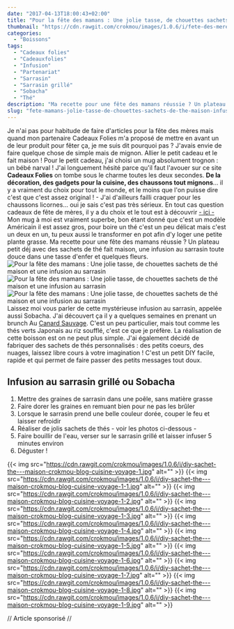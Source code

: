 ```yaml
---
date: "2017-04-13T18:00:43+02:00"
title: "Pour la fête des mamans : Une jolie tasse, de chouettes sachets de thé maison et une infusion au sarrasin"
thumbnail: "https://cdn.rawgit.com/crokmou/images/1.0.6/i/fete-des-meres-maman-partenariat-cadeauxfolies-crokmou-blog-cuisine-voyage-1-1.jpg"
categories:
  - "Boissons"
tags:
  - "Cadeaux folies"
  - "Cadeauxfolies"
  - "Infusion"
  - "Partenariat"
  - "Sarrasin"
  - "Sarrasin grillé"
  - "Sobacha"
  - "Thé"
description: "Ma recette pour une fête des mamans réussie ? Un plateau petit déj avec des sachets de thé fait maison, une infusion au sarrasin..."
slug: "fete-mamans-jolie-tasse-de-chouettes-sachets-de-the-maison-infusion-sarrasin"
---
```


Je n'ai pas pour habitude de faire d'articles pour la fête des mères mais quand mon partenaire Cadeaux Folies m'a proposé de mettre en avant un de leur produit pour fêter ça, je me suis dit pourquoi pas ? J'avais envie de faire quelque chose de simple mais de mignon. Allier le petit cadeau et le fait maison ! Pour le petit cadeau, j'ai choisi un mug absolument trognon : un bébé narval ! J'ai longuement hésité parce qu'il faut l'avouer sur ce site **Cadeaux Folies** on tombe sous le charme toutes les deux secondes. **De la décoration, des gadgets pour la cuisine, des chaussons tout mignons**... il y a vraiment du choix pour tout le monde, et le moins que l'on puisse dire c'est que c'est assez original ! - J'ai d'ailleurs failli craquer pour les chaussons licornes... oui je sais c'est pas très sérieux. En tout cas question cadeaux de fête de mères, il y a du choix et le tout est à découvrir [- ici -](https://www.cadeauxfolies.fr/cadeaux-pour-la-fete-des-meres) Mon mug à moi est vraiment superbe, bon étant donné que c'est un modèle Américain il est assez gros, pour boire un thé c'est un peu délicat mais c'est un deux en un, tu peux aussi le transformer en pot afin d'y loger une petite plante grasse. Ma recette pour une fête des mamans réussie ? Un plateau petit déj avec des sachets de thé fait maison, une infusion au sarrasin toute douce dans une tasse d'enfer et quelques fleurs. ![Pour la fête des mamans : Une jolie tasse, de chouettes sachets de thé maison et une infusion au sarrasin](https://cdn.rawgit.com/crokmou/images/1.0.6/i/fete-des-meres-maman-partenariat-cadeauxfolies-crokmou-blog-cuisine-voyage-1.jpg) ![Pour la fête des mamans : Une jolie tasse, de chouettes sachets de thé maison et une infusion au sarrasin](https://cdn.rawgit.com/crokmou/images/1.0.6/i/sobacha-infusion-graine-sarrasin-crokmou-blog-cuisine-voyage-1.jpg) ![Pour la fête des mamans : Une jolie tasse, de chouettes sachets de thé maison et une infusion au sarrasin](https://cdn.rawgit.com/crokmou/images/1.0.6/i/fete-des-meres-maman-partenariat-cadeauxfolies-crokmou-blog-cuisine-voyage-1-2.jpg) Laissez moi vous parler de cette mystérieuse infusion au sarrasin, appelée aussi Sobacha. J'ai découvert ça il y a quelques semaines en prenant un brunch Au [Canard Sauvage](https://www.canardsauvage.org/). C'est un peu particulier, mais tout comme les thés verts Japonais au riz soufflé, c'est ce que je préfère. La réalisation de cette boisson est on ne peut plus simple. J'ai également décidé de fabriquer des sachets de thés personnalisés : des petits coeurs, des nuages, laissez libre cours à votre imagination ! C'est un petit DIY facile, rapide et qui permet de faire passer des petits messages tout doux.

## **Infusion au sarrasin grillé ou Sobacha**

1.  Mettre des graines de sarrasin dans une poêle, sans matière grasse
2.  Faire dorer les graines en remuant bien pour ne pas les brûler
3.  Lorsque le sarrasin prend une belle couleur dorée, couper le feu et laisser refroidir
4.  Réaliser de jolis sachets de thés - voir les photos ci-dessous -
5.  Faire bouillir de l'eau, verser sur le sarrasin grillé et laisser infuser 5 minutes environ
6.  Déguster !

{{< img src="https://cdn.rawgit.com/crokmou/images/1.0.6/i/diy-sachet-the---maison-crokmou-blog-cuisine-voyage-1.jpg" alt="" >}} {{< img src="https://cdn.rawgit.com/crokmou/images/1.0.6/i/diy-sachet-the---maison-crokmou-blog-cuisine-voyage-1-1.jpg" alt="" >}} {{< img src="https://cdn.rawgit.com/crokmou/images/1.0.6/i/diy-sachet-the---maison-crokmou-blog-cuisine-voyage-1-2.jpg" alt="" >}} {{< img src="https://cdn.rawgit.com/crokmou/images/1.0.6/i/diy-sachet-the---maison-crokmou-blog-cuisine-voyage-1-3.jpg" alt="" >}} {{< img src="https://cdn.rawgit.com/crokmou/images/1.0.6/i/diy-sachet-the---maison-crokmou-blog-cuisine-voyage-1-4.jpg" alt="" >}} {{< img src="https://cdn.rawgit.com/crokmou/images/1.0.6/i/diy-sachet-the---maison-crokmou-blog-cuisine-voyage-1-5.jpg" alt="" >}} {{< img src="https://cdn.rawgit.com/crokmou/images/1.0.6/i/diy-sachet-the---maison-crokmou-blog-cuisine-voyage-1-6.jpg" alt="" >}} {{< img src="https://cdn.rawgit.com/crokmou/images/1.0.6/i/diy-sachet-the---maison-crokmou-blog-cuisine-voyage-1-7.jpg" alt="" >}} {{< img src="https://cdn.rawgit.com/crokmou/images/1.0.6/i/diy-sachet-the---maison-crokmou-blog-cuisine-voyage-1-8.jpg" alt="" >}} {{< img src="https://cdn.rawgit.com/crokmou/images/1.0.6/i/diy-sachet-the---maison-crokmou-blog-cuisine-voyage-1-9.jpg" alt="" >}}

// Article sponsorisé //
